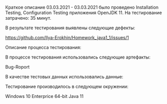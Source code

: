 Краткое описание
03.03.2021 - 03.03.2021 было проведено Installation Testing, Configuration Testing приложения OpenJDK 11.
На тестирование затрачено: 35 минут.

В результате тестирования выявлены следующие дефекты:

https://github.com/Ilya-Erokhin/Homework_java1_1/issues/1

Описание процесса тестирования:

В процессе тестирования использовались следующие артефакты:

Bug-Roport

В качестве тестовых данных использовались данные:



Тестирование производилось в следующем окружении:

Windows 10 Enterprice 64-bit
Java 11